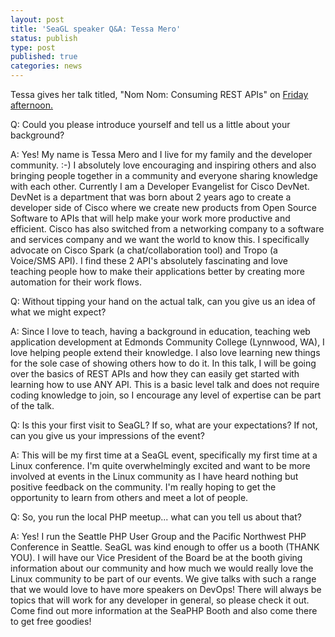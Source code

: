 ```yaml
---
layout: post
title: 'SeaGL speaker Q&A: Tessa Mero'
status: publish
type: post
published: true
categories: news
---
```


Tessa gives her talk titled, "Nom Nom: Consuming REST APIs" on [Friday afternoon.](https://osem.seagl.org/conference/seagl2016/program/proposal/177)

Q: Could you please introduce yourself and tell us a little about your background?
 
 
A: Yes! My name is Tessa Mero and I live for my family and the developer community. :-) I absolutely love encouraging and inspiring others and also bringing people together in a community and everyone sharing knowledge with each other. Currently I am a Developer Evangelist for Cisco DevNet. DevNet is a department that was born about 2 years ago to create a developer side of Cisco where we create new products from Open Source Software to APIs that will help make your work more productive and efficient. Cisco has also switched from a networking company to a software and services company and we want the world to know this. I specifically advocate on Cisco Spark (a chat/collaboration tool) and Tropo (a Voice/SMS API). I find these 2 API's absolutely fascinating and love teaching people how to make their applications better by creating more automation for their work flows.
 
Q: Without tipping your hand on the actual talk, can you give us an idea of what we might expect?
 
A: Since I love to teach, having a background in education, teaching web application development at Edmonds Community College (Lynnwood, WA), I love helping people extend their knowledge. I also love learning new things for the sole case of showing others how to do it. In this talk, I will be going over the basics of REST APIs and how they can easily get started with learning how to use ANY API. This is a basic level talk and does not require coding knowledge to join, so I encourage any level of expertise can be part of the talk. 
 
Q: Is this your first visit to SeaGL? If so, what are your expectations?
If not, can you give us your impressions of the event?
  
A: This will be my first time at a SeaGL event, specifically my first time at a Linux conference. I'm quite overwhelmingly excited and want to be more involved at events in the Linux community as I have heard nothing but positive feedback on the community. I'm really hoping to get the opportunity to learn from others and meet a lot of people.

Q: So, you run the local PHP meetup... what can you tell us about that?

A: Yes! I run the Seattle PHP User Group and the Pacific Northwest PHP Conference in Seattle. SeaGL was kind enough to offer us a booth (THANK YOU). I will have our Vice President of the Board be at the booth giving information about our community and how much we would really love the Linux community to be part of our events. We give talks with such a range that we would love to have more speakers on DevOps! There will always be topics that will work for any developer in general, so please check it out. Come find out more information at the SeaPHP Booth and also come there to get free goodies!
